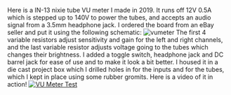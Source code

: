 Here is a IN-13 nixie tube VU meter I made in 2019. It runs off 12V 0.5A which is stepped up to 140V to power the tubes, and accepts an audio signal from a 3.5mm headphone jack. I ordered the board from an eBay seller and put it using the following schematic:
![vumeter](https://user-images.githubusercontent.com/63659684/95758888-e7e86580-0ca0-11eb-8cf6-c1f58328c82c.png)
The first 4 variable resistors adjust sensitivity and gain for the left and right channels, and the last variable resistor adjusts voltage going to the tubes which changes their brightness. I added a toggle switch, headphone jack and DC barrel jack for ease of use and to make it look a bit better. I housed it in a die cast project box which I drilled holes in for the inputs and for the tubes, which I kept in place using some rubber gromits.
Here is a video of it in action!
[![VU Meter Test](http://img.youtube.com/vi/IXU6dty2NVc/0.jpg)](https://www.youtube.com/watch?v=IXU6dty2NVc&feature=youtu.be "VU Meter Test")


